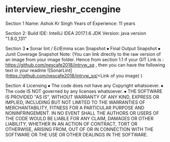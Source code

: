 # interview_rieshr_ccengine
Section 1
	Name: Ashok Kr Singh
	Years of Experience: 11 years

Section 2: 
	Build IDE: IntelliJ IDEA 2017.1.6
	JDK Version: java version "1.8.0_131"

Section 3 
⦁	Sonar lint / EclEmma scan Snapshot 
⦁	Final Output Snapshot 
⦁	Junit Coverage Snapshot
Note: (You can link directly to the raw version of an image from your image folder. Hence from section 1.1 if your GIT Link is : https://github.com/nescafe2018/intrvw_sq , then you can have the following text in your readme ![SonarLint] (https://github.com/nescafe2018/intrvw_sq/<Link of you image) )

Section 4 
Licensing 
⦁	The code does not have any Copyright whatsoever. 
⦁	The code IS NOT governed by any licenses whatsoever. 
⦁	THE SOFTWARE IS PROVIDED "AS IS", WITHOUT WARRANTY OF ANY KIND, EXPRESS OR IMPLIED, INCLUDING BUT NOT LIMITED TO THE WARRANTIES OF MERCHANTABILITY, FITNESS FOR A PARTICULAR PURPOSE AND NONINFRINGEMENT. IN NO EVENT SHALL THE AUTHORS OR USERS OF THE CODE WOULD BE LIABLE FOR ANY CLAIM, DAMAGES OR OTHER LIABILITY, WHETHER IN AN ACTION OF CONTRACT, TORT OR OTHERWISE, ARISING FROM, OUT OF OR IN CONNECTION WITH THE SOFTWARE OR THE USE OR OTHER DEALINGS IN THE SOFTWARE.
